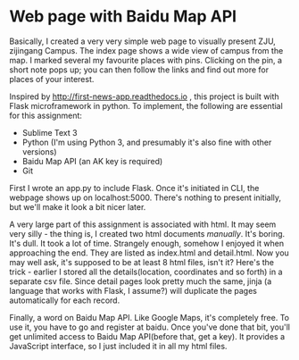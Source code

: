 # Web page with Baidu Map API

Basically, I created a very very simple web page to visually present ZJU, zijingang Campus. The index page shows a wide view of campus from the map. I marked several my favourite places with pins. Clicking on the pin, a short note pops up; you can then follow the links and find out more for places of your interest.

Inspired by http://first-news-app.readthedocs.io , this project is built with Flask microframework in python. To implement, the following are essential for this assignment:

* Sublime Text 3
* Python (I'm using Python 3, and presumably it's also fine with other versions)
* Baidu Map API (an AK key is required)
* Git

First I wrote an app.py to include Flask. Once it's initiated in CLI, the webpage shows up on localhost:5000. There's nothing to present initially, but we'll make it look a bit nicer later.

A very large part of this assignment is associated with html. It may seem very silly - the thing is, I created two html documents *manually*. It's boring. It's dull. It took a lot of time. Strangely enough, somehow I enjoyed it when approaching the end. They are listed as index.html and detail.html. Now you may well ask, it's supposed to be at least 8 html files, isn't it? Here's the trick - earlier I stored all the details(location, coordinates and so forth) in a separate csv file. Since detail pages look pretty much the same, jinja (a language that works with Flask, I assume?) will duplicate the pages automatically for each record.

Finally, a word on Baidu Map API. Like Google Maps, it's completely free. To use it, you have to go and register at baidu. Once you've done that bit, you'll get unlimited access to Baidu Map API(before that, get a key). It provides a JavaScript interface, so I just included it in all my html files.

